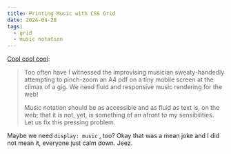 ```yaml
---
title: Printing Music with CSS Grid
date: 2024-04-28
tags:
  - grid
  - music notation
---
```


[Cool cool cool](https://cruncher.ch/blog/printing-music-with-css-grid/):

> Too often have I witnessed the improvising musician sweaty-handedly attempting to pinch-zoom an A4 pdf on a tiny mobile screen at the climax of a gig. We need fluid and responsive music rendering for the web!
>
> Music notation should be as accessible and as fluid as text is, on the web; that it is not, yet, is something of an afront to my sensibilities. Let us fix this pressing problem.

Maybe we need `display: music` , too? Okay that was a mean joke and I did not mean it, everyone just calm down. Jeez.
